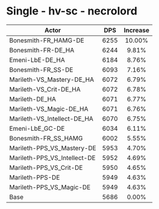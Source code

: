 # Single - hv-sc - necrolord
| Actor | DPS | Increase |
|---|:---:|:---:|
|Bonesmith-FR_HAMG-DE|6255|10.00%|
|Bonesmith-FR-DE_HA|6244|9.81%|
|Emeni-LbE-DE_HA|6184|8.76%|
|Bonesmith-FR_SS-DE|6093|7.16%|
|Marileth-VS_Mastery-DE_HA|6072|6.79%|
|Marileth-VS_Crit-DE_HA|6072|6.78%|
|Marileth-DE_HA|6071|6.77%|
|Marileth-VS_Magic-DE_HA|6071|6.76%|
|Marileth-VS_Intellect-DE_HA|6070|6.75%|
|Emeni-LbE_GC-DE|6034|6.11%|
|Bonesmith-FR_SS_HAMG|6002|5.55%|
|Marileth-PPS_VS_Mastery-DE|5953|4.70%|
|Marileth-PPS_VS_Intellect-DE|5952|4.69%|
|Marileth-PPS_VS_Crit-DE|5950|4.65%|
|Marileth-PPS-DE|5949|4.63%|
|Marileth-PPS_VS_Magic-DE|5949|4.63%|
|Base|5686|0.00%|

